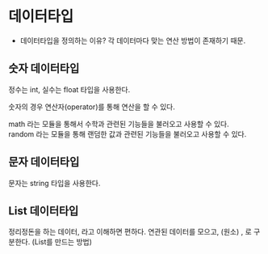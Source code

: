 # 데이터타입 

- 데이터타입을 정의하는 이유?
각 데이터마다 맞는 연산 방법이 존재하기 때문. 

## 숫자 데이터타입 

정수는 int, 
실수는 float 타입을 사용한다. 

숫자의 경우 연산자(operator)를 통해 연산을 할 수 있다.

math 라는 모듈을 통해서 수학과 관련된 기능들을 불러오고 사용할 수 있다.   
random 라는 모듈을 통해 랜덤한 값과 관련된 기능들을 불러오고 사용할 수 있다.

## 문자 데이터타입

문자는 string 타입을 사용한다. 

## List 데이터타입

정리정돈을 하는 데이터, 라고 이해하면 편하다.
연관된 데이터를 모으고, (원소) , 로 구분한다. (List를 만드는 방법)